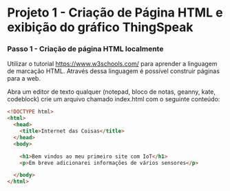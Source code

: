 # Projeto 1 - Criação de Página HTML e exibição do gráfico ThingSpeak


### Passo 1 - Criação de página HTML localmente
Utilizar o tutorial https://www.w3schools.com/ para aprender a linguagem de marcação HTML. Através dessa linguagem é possível construir páginas para a web.

Abra um editor de texto qualquer (notepad, bloco de notas, geanny, kate, codeblock) crie um arquivo chamado index.html com o seguinte conteúdo:
```HTML
<!DOCTYPE html>
<html>
  <head>
    <title>Internet das Coisas</title>
  </head>
  <body>

    <h1>Bem vindos ao meu primeiro site com IoT</h1>
    <p>Em breve adicionarei informações de vários sensores</p>

  </body>
</html> 

```

